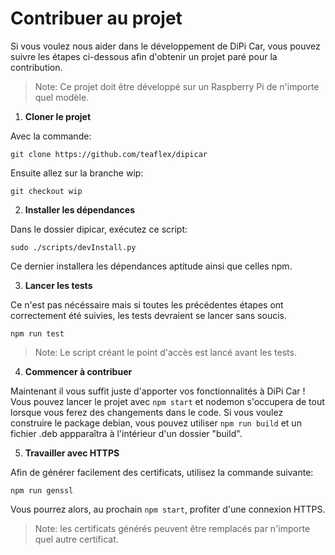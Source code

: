 # Contribuer au projet

Si vous voulez nous aider dans le développement de DiPi Car, vous pouvez suivre les étapes ci-dessous afin d'obtenir un projet paré pour la contribution.

> Note: Ce projet doit être développé sur un Raspberry Pi de n'importe quel modèle.

1. **Cloner le projet**

Avec la commande:
```
git clone https://github.com/teaflex/dipicar
```
Ensuite allez sur la branche wip:
```
git checkout wip
```

2. **Installer les dépendances**

Dans le dossier dipicar, exécutez ce script:
```
sudo ./scripts/devInstall.py
```
Ce dernier installera les dépendances aptitude ainsi que celles npm.

3. **Lancer les tests**

Ce n'est pas nécéssaire mais si toutes les précédentes étapes ont correctement été suivies, les tests devraient se lancer sans soucis.
```
npm run test
```
> Note: Le script créant le point d'accès est lancé avant les tests.

4. **Commencer à contribuer**

Maintenant il vous suffit juste d'apporter vos fonctionnalités à DiPi Car ! Vous pouvez lancer le projet avec `npm start` et nodemon s'occupera de tout lorsque vous ferez des changements dans le code.
Si vous voulez construire le package debian, vous pouvez utiliser `npm run build` et un fichier .deb appparaîtra à l'intérieur d'un dossier "build".

5. **Travailler avec HTTPS**

Afin de générer facilement des certificats, utilisez la commande suivante:
```
npm run genssl
```
Vous pourrez alors, au prochain `npm start`, profiter d'une connexion HTTPS.
> Note: les certificats générés peuvent être remplacés par n'importe quel autre certificat.
